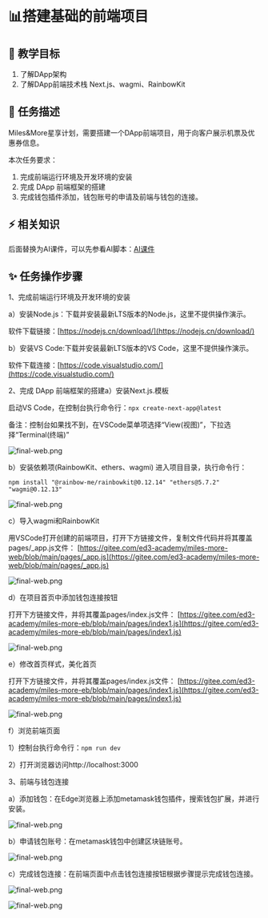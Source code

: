 # 📊搭建基础的前端项目

## **🚧 教学目标**

1. 了解DApp架构
2. 了解DApp前端技术栈 Next.js、wagmi、RainbowKit

## **💚 任务描述**

 Miles&More星享计划，需要搭建一个DApp前端项目，用于向客户展示机票及优惠券信息。

本次任务要求：

1. 完成前端运行环境及开发环境的安装
2. 完成 DApp 前端框架的搭建
3. 完成钱包插件添加，钱包账号的申请及前端与钱包的连接。

## **⚡ 相关知识**

 后面替换为AI课件，可以先参看AI脚本：<a href="https://docs.qq.com/sheet/DUUhnakNjSkZWWkt0?tab=ji2ydj" target="_blank">AI课件</a>

## **✨ 任务操作步骤**

1、完成前端运行环境及开发环境的安装

a）安装Node.js：下载并安装最新LTS版本的Node.js，这里不提供操作演示。

软件下载链接：[https://nodejs.cn/download/](https://nodejs.cn/download/)

b）安装VS Code:下载并安装最新LTS版本的VS Code，这里不提供操作演示。

软件下载连接：[https://code.visualstudio.com/](https://code.visualstudio.com/)

2、完成 DApp 前端框架的搭建a）安装Next.js.模板

启动VS Code，在控制台执行命令行：`npx create-next-app@latest`

备注：控制台如果找不到，在VSCode菜单项选择“View(视图)”，下拉选择“Terminal(终端)”

![final-web.png](https://i.postimg.cc/7LLF7bQP/t1-01.png)

b）安装依赖项(RainbowKit、ethers、wagmi)
   进入项目目录，执行命令行：

```
npm install "@rainbow-me/rainbowkit@0.12.14" "ethers@5.7.2" "wagmi@0.12.13"
```

![final-web.png](https://i.postimg.cc/nzVbqDvM/t1-02.png)

 c）导入wagmi和RainbowKit

用VSCode打开创建的前端项目，打开下方链接文件，复制文件代码并将其覆盖pages/_app.js文件：
 [https://gitee.com/ed3-academy/miles-more-web/blob/main/pages/_app.js](https://gitee.com/ed3-academy/miles-more-web/blob/main/pages/_app.js)

![final-web.png](https://i.postimg.cc/pX9MHSKd/t1-03.png)

d）在项目首页中添加钱包连接按钮

   打开下方链接文件，并将其覆盖pages/index.js文件：
[https://gitee.com/ed3-academy/miles-more-eb/blob/main/pages/index1.js](https://gitee.com/ed3-academy/miles-more-eb/blob/main/pages/index1.js)

![final-web.png](https://i.postimg.cc/263CMSwH/t1-04.png)

e）修改首页样式，美化首页

   打开下方链接文件，并将其覆盖pages/index.js文件：
[https://gitee.com/ed3-academy/miles-more-eb/blob/main/pages/index1.js](https://gitee.com/ed3-academy/miles-more-eb/blob/main/pages/index1.js)

![final-web.png](https://i.postimg.cc/WbV1bTb4/t1-05.png)

f）浏览前端页面

   1）控制台执行命令行：`npm run dev`

   2）打开浏览器访问http://localhost:3000

3、前端与钱包连接

a）添加钱包：在Edge浏览器上添加metamask钱包插件，搜索钱包扩展，并进行安装。

![final-web.png](https://i.postimg.cc/5NPnXwHj/t1-22.png)

b）申请钱包账号：在metamask钱包中创建区块链账号。

![final-web.png](https://i.postimg.cc/L2zJYP3C/t1-18.png)

c）完成钱包连接：在前端页面中点击钱包连接按钮根据步骤提示完成钱包连接。

![final-web.png](https://i.postimg.cc/SspwFPs3/t1-19.png)

![final-web.png](https://i.postimg.cc/qq6ns1cB/t1-20.png)
